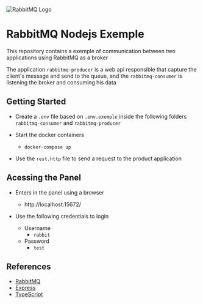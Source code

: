 ![RabbitMQ Logo](https://devoxsoftware.com/wp-content/uploads/2020/11/Rabbit-QL.png)

# RabbitMQ Nodejs Exemple
This repository contains a exemple of communication between two applications using RabbitMQ as a broker

The application `rabbitmq-producer` is a web api responsible that capture the client's message and send to the queue, and the `rabbitmq-consumer` is listening the broker and consuming his data

## Getting Started
* Create a `.env` file based on `.env.exemple` inside the following folders `rabbitmq-consumer` and `rabbitmq-producer`

* Start the docker containers
  * `docker-compose up`

* Use the `rest.http` file to send a request to the product application

## Acessing the Panel
  * Enters in the panel using a browser
    * http://localhost:15672/

  * Use the following credentials to login
    * Username
      * `rabbit`
    * Password
      * `test`

## References
  * [RabbitMQ](https://www.rabbitmq.com/)
  * [Express](https://expressjs.com/pt-br/)
  * [TypeScript](https://www.typescriptlang.org/)



